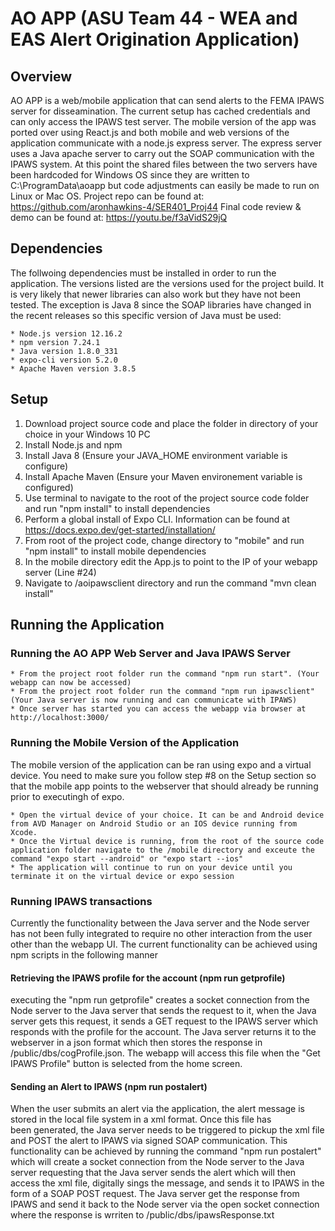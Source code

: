 # AO APP (ASU Team 44 - WEA and EAS Alert Origination Application)

## Overview 
AO APP is a web/mobile application that can send alerts to the FEMA IPAWS server 
for disseamination. The current setup has cached credentials and can only access 
the IPAWS test server. The mobile version of the app was ported over using React.js 
and both mobile and web versions of the application communicate with a node.js express
server. The express server uses a Java apache server to carry out the SOAP communication 
with the IPAWS system. At this point the shared files between the two servers have been 
hardcoded for Windows OS since they are written to C:\ProgramData\aoapp but code adjustments
can easily be made to run on Linux or Mac OS. Project repo can be found at: 
https://github.com/aronhawkins-4/SER401_Proj44
Final code review & demo can be found at: https://youtu.be/f3aVidS29jQ

## Dependencies 
The follwoing dependencies must be installed in order to run the application. The versions listed
are the versions used for the project build. It is very likely that newer libraries can also work 
but they have not been tested. The exception is Java 8 since the SOAP libraries have changed in the 
recent releases so this specific version of Java must be used: 
    
    * Node.js version 12.16.2
    * npm version 7.24.1
    * Java version 1.8.0_331
    * expo-cli version 5.2.0 
    * Apache Maven version 3.8.5

## Setup 
1. Download project source code and place the folder in directory of your choice in your Windows 10 PC 
2. Install Node.js and npm 
3. Install Java 8 (Ensure your JAVA_HOME environment variable is configure)
4. Install Apache Maven (Ensure your Maven environement variable is configured)
5. Use terminal to navigate to the root of the project source code folder and run "npm install" to install dependencies
6. Perform a global install of Expo CLI. Information can be found at https://docs.expo.dev/get-started/installation/
7. From root of the project code, change directory to "mobile" and run "npm install" to install mobile dependencies
8. In the mobile directory edit the App.js to point to the IP of your webapp server (Line #24)
9. Navigate to /aoipawsclient directory and run the command "mvn clean install" 

## Running the Application 

### Running the AO APP Web Server and Java IPAWS Server  
    * From the project root folder run the command "npm run start". (Your webapp can now be accessed)
    * From the project root folder run the command "npm run ipawsclient" (Your Java server is now running and can communicate with IPAWS)
    * Once server has started you can access the webapp via browser at http://localhost:3000/

### Running the Mobile Version of the Application
The mobile version of the application can be ran using expo and a virtual device. You need to make sure you follow step #8
on the Setup section so that the mobile app points to the webserver that should already be running prior to executingh of expo. 
    
    * Open the virtual device of your choice. It can be and Android device from AVD Manager on Android Studio or an IOS device running from Xcode. 
    * Once the Virtual device is running, from the root of the source code application folder navigate to the /mobile directory and exceute the command "expo start --android" or "expo start --ios"
    * The application will continue to run on your device until you terminate it on the virtual device or expo session

### Running IPAWS transactions 
Currently the functionality between the Java server and the Node server has not been fully integrated to require no other interaction from the 
user other than the webapp UI. The current functionality can be achieved using npm scripts in the following manner 
    
#### Retrieving the IPAWS profile for the account (npm run getprofile)
executing the "npm run getprofile" creates a socket connection from the Node server to the Java server that sends the request to it, when the 
Java server gets this request, it sends a GET request to the IPAWS server which responds with the profile for the account. The Java server 
returns it to the webserver in a json format which then stores the response in /public/dbs/cogProfile.json. The webapp will access this file 
when the "Get IPAWS Profile" button is selected from the home screen. 

#### Sending an Alert to IPAWS (npm run postalert)
When the user submits an alert via the application, the alert message is stored in the local file system in a xml format. Once this file has  
been generated, the Java server needs to be triggered to pickup the xml file and POST the alert to IPAWS via signed SOAP communication. 
This functionality can be achieved by running the command "npm run postalert" which will create a socket connection from the Node server to 
the Java server requesting that the Java server sends the alert which will then access the xml file, digitally sings the message, and sends it
to IPAWS in the form of a SOAP POST request. The Java server get the response from IPAWS and send it back to the Node server via the open socket 
connection where the response is wrriten to /public/dbs/ipawsResponse.txt

